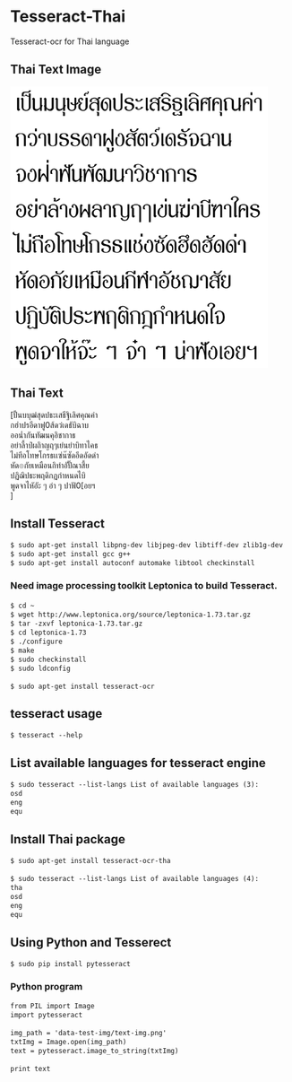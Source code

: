 # Tesseract-Thai
Tesseract-ocr for Thai language

## Thai Text Image  

![Thai text image](https://github.com/mrolarik/Tesseract-Thai/blob/master/data-text-img/thai-text.png)

## Thai Text 

[ปั้นบบุฒ่สุดปธะเสธีฐิเลิศคุณค่า  
กฮ่าปรอีดาฟู0ส้ดว๋เดธับิฉาบ  
ออน่ำกันทัฒนคุอิชากาธ  
อย่าลี้าป๋ผถิาญฤๆเย่นยำบิทาไคธ  
ไม่ทีอโทษโกรธเเซ่น๊ซัดอึดอัดด่า  
หัด๏กัยเหมือนกิทำอัปั๊ณาสี้ย  
ปฏิฌิปธะพฤดิกฏกําหนดไบิ  
พูดจาไหัอัะ ๆ อ่า ๆ ปาฟั0[อยฯ  
]

## Install Tesseract
```
$ sudo apt-get install libpng-dev libjpeg-dev libtiff-dev zlib1g-dev  
$ sudo apt-get install gcc g++  
$ sudo apt-get install autoconf automake libtool checkinstall  
```

### Need image processing toolkit Leptonica to build Tesseract.  
```
$ cd ~  
$ wget http://www.leptonica.org/source/leptonica-1.73.tar.gz  
$ tar -zxvf leptonica-1.73.tar.gz  
$ cd leptonica-1.73  
$ ./configure  
$ make  
$ sudo checkinstall  
$ sudo ldconfig  

$ sudo apt-get install tesseract-ocr  
```

## tesseract usage  
```
$ tesseract --help  
```

## List available languages for tesseract engine  
```
$ sudo tesseract --list-langs List of available languages (3):  
osd  
eng  
equ   
```

## Install Thai package
```
$ sudo apt-get install tesseract-ocr-tha 

$ sudo tesseract --list-langs List of available languages (4):  
tha  
osd  
eng  
equ   
```

## Using Python and Tesserect
```
$ sudo pip install pytesseract
```

### Python program
```
from PIL import Image
import pytesseract

img_path = 'data-test-img/text-img.png'
txtImg = Image.open(img_path)
text = pytesseract.image_to_string(txtImg)

print text
```
